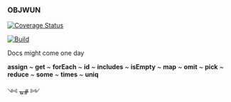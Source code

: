 ### OBJWUN

[![Coverage Status](https://coveralls.io/repos/github/fedeghe/objwun/badge.svg?branch=master)](https://coveralls.io/github/fedeghe/objwun?branch=master)

[![Build](https://travis-ci.org/fedeghe/objwun.svg?branch=master)](https://travis-ci.org/github/fedeghe/objwun?branch=master)




Docs might come one day  

**assign** ~ **get** ~ **forEach** ~ **id** ~ **includes** ~ **isEmpty** ~ **map**  ~ **omit**  ~ **pick**  ~ **reduce** ~ **some** ~ **times** ~ **uniq**

༺ ᚗᚌ ༻
